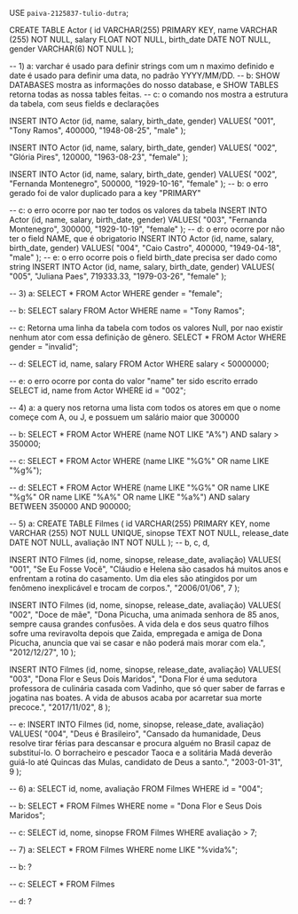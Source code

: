 USE `paiva-2125837-tulio-dutra`;

CREATE TABLE Actor (
    id VARCHAR(255) PRIMARY KEY,
    name VARCHAR (255) NOT NULL,
    salary FLOAT NOT NULL,
    birth_date DATE NOT NULL,
    gender VARCHAR(6) NOT NULL
);

-- 1) a: varchar é usado para definir strings com um n maximo definido e date é usado para definir uma data, no padrão YYYY/MM/DD.
-- b: SHOW DATABASES mostra as informações do nosso database, e SHOW TABLES retorna todas as nossa tables feitas.
-- c: o comando nos mostra a estrutura da tabela, com seus fields e declarações

INSERT INTO Actor (id, name, salary, birth_date, gender)
VALUES(
  "001", 
  "Tony Ramos",
  400000,
  "1948-08-25", 
  "male"
);

INSERT INTO Actor (id, name, salary, birth_date, gender)
VALUES(
  "002", 
  "Glória Pires",
  120000,
  "1963-08-23", 
  "female"
);

INSERT INTO Actor (id, name, salary, birth_date, gender)
VALUES(
  "002", 
  "Fernanda Montenegro",
  500000,
  "1929-10-16", 
  "female"
);
-- b: o erro gerado foi de valor duplicado para a key "PRIMARY"

-- c: o erro ocorre por nao ter todos os valores da tabela
INSERT INTO Actor (id, name, salary, birth_date, gender)
VALUES(
  "003", 
  "Fernanda Montenegro",
  300000,
  "1929-10-19", 
  "female"
);
-- d: o erro ocorre por não ter o field NAME, que é obrigatorio
INSERT INTO Actor (id, name, salary, birth_date, gender)
VALUES(
  "004",
  "Caio Castro",
  400000,
  "1949-04-18", 
  "male"
);
-- e: o erro ocorre pois o field birth_date precisa ser dado como string
INSERT INTO Actor (id, name, salary, birth_date, gender)
VALUES(
  "005", 
  "Juliana Paes",
  719333.33,
  "1979-03-26", 
  "female"
);

-- 3) a: 
SELECT * FROM Actor
WHERE gender = "female";

-- b: 
SELECT salary FROM Actor
WHERE name = "Tony Ramos";

-- c: Retorna uma linha da tabela com todos os valores Null, por nao existir nenhum ator com essa definição de gênero.
SELECT * FROM Actor
WHERE gender = "invalid";

-- d:
SELECT id, name, salary FROM Actor
WHERE salary < 50000000;

-- e: o erro ocorre por conta do valor "name" ter sido escrito errado
SELECT id, name from Actor WHERE id = "002";

-- 4) a: a query nos retorna uma lista com todos os atores em que o nome começe com A, ou J, e possuem um salário maior que 300000

-- b:
SELECT * FROM Actor
WHERE (name NOT LIKE "A%") AND salary > 350000;

-- c:
SELECT * FROM Actor
WHERE (name LIKE "%G%" OR name LIKE "%g%");

-- d: 
SELECT * FROM Actor
WHERE (name LIKE "%G%" OR name LIKE "%g%" OR name LIKE "%A%" OR name LIKE "%a%") AND salary BETWEEN 350000 AND 900000;

-- 5) a:
CREATE TABLE Filmes (
    id VARCHAR(255) PRIMARY KEY,
    nome VARCHAR (255) NOT NULL UNIQUE,
    sinopse TEXT NOT NULL,
    release_date DATE NOT NULL,
    avaliação INT NOT NULL
);
-- b, c, d,

INSERT INTO Filmes (id, nome, sinopse, release_date, avaliação) 
VALUES(
	"001",
    "Se Eu Fosse Você",
    "Cláudio e Helena são casados há muitos anos e enfrentam a rotina do casamento. Um dia eles são atingidos por um fenômeno inexplicável e trocam de corpos.",
    "2006/01/06",
    7
);

INSERT INTO Filmes (id, nome, sinopse, release_date, avaliação) 
VALUES(
	"002",
    "Doce de mãe",
    "Dona Picucha, uma animada senhora de 85 anos, sempre causa grandes confusões. A vida dela e dos seus quatro filhos sofre uma reviravolta depois que Zaida, empregada e amiga de Dona Picucha, anuncia que vai se casar e não poderá mais morar com ela.",
    "2012/12/27",
    10
);

INSERT INTO Filmes (id, nome, sinopse, release_date, avaliação) 
VALUES(
	"003",
    "Dona Flor e Seus Dois Maridos",
    "Dona Flor é uma sedutora professora de culinária casada com Vadinho, que só quer saber de farras e jogatina nas boates. A vida de abusos acaba por acarretar sua morte precoce.",
    "2017/11/02",
    8
);

-- e:
INSERT INTO Filmes (id, nome, sinopse, release_date, avaliação) 
VALUES(
	"004",
    "Deus é Brasileiro",
    "Cansado da humanidade, Deus resolve tirar férias para descansar e procura alguém no Brasil capaz de substituí-lo. O borracheiro e pescador Taoca e a solitária Madá deverão guiá-lo até Quincas das Mulas, candidato de Deus a santo.",
    "2003-01-31",
    9
);

-- 6) a:
SELECT id, nome, avaliação FROM Filmes
WHERE id = "004";

-- b:
SELECT * FROM Filmes
WHERE nome = "Dona Flor e Seus Dois Maridos";

-- c: 
SELECT id, nome, sinopse FROM Filmes
WHERE avaliação > 7;

-- 7) a: 
SELECT * FROM Filmes
WHERE nome LIKE "%vida%";

-- b: ?

-- c: 
SELECT * FROM Filmes

-- d: ?

